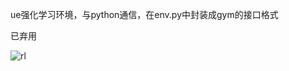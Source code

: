 ue强化学习环境，与python通信，在env.py中封装成gym的接口格式

已弃用

![rl](https://github.com/zjczzZZ/rl_ue_test/assets/167063511/1efb092d-5e64-4519-ad21-82f5e4e34e7c)
